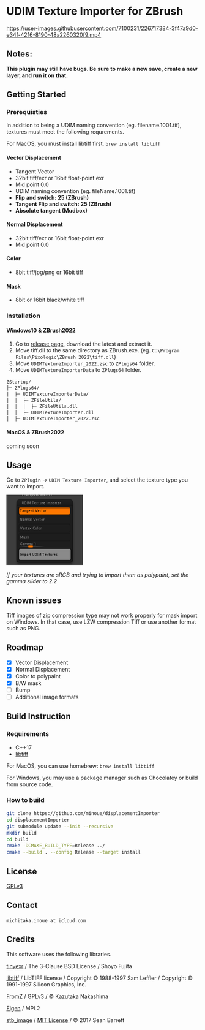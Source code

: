 # UDIM Texture Importer for ZBrush

https://user-images.githubusercontent.com/7100231/226717384-3f47a9d0-e34f-4216-8190-48a2260320f9.mp4

## Notes:

**This plugin may still have bugs. Be sure to make a new save, create a new layer, and run it on that.**

## Getting Started

### Prerequisties

In addition to being a UDIM naming convention (eg. filename.1001.tif), textures must meet the following requrements.

For MacOS, you must install libtiff first. `brew install libtiff` 

#### Vector Displacement

* Tangent Vector
* 32bit tiff/exr or 16bit float-point exr
* Mid point 0.0
* UDIM naming convention (eg. fileName.1001.tif)
* **Flip and switch: 25 (ZBrush)**
* **Tangent Flip and switch: 25 (ZBrush)**
* **Absolute tangent (Mudbox)**

#### Normal Displacement
* 32bit tiff/exr or 16bit float-point exr
* Mid point 0.0

#### Color
* 8bit tiff/jpg/png or 16bit tiff

#### Mask
* 8bit or 16bit black/white tiff

### Installation

#### Windows10 & ZBrush2022
1. Go to [release page](https://github.com/minoue/UDIMTextureImporter/releases), download the latest and extract it.
2. Move tiff.dll to the same directory as ZBrush.exe. (eg. `C:\Program Files\Pixologic\ZBrush 2022\tiff.dll`) 
3. Move `UDIMTextureImporter_2022.zsc` to `ZPlugs64` folder.
4. Move `UDIMTextureImporterData` to `ZPlugs64` folder.

```
ZStartup/
├─ ZPlugs64/
│  ├─ UDIMTextureImporterData/
│  │  ├─ ZFileUtils/
│  │  │  ├─ ZFileUtils.dll
│  │  ├─ UDIMTextureImporter.dll
│  ├─ UDIMTextureImporter_2022.zsc
```

#### MacOS & ZBrush2022
coming soon

## Usage
Go to `ZPlugin` -> `UDIM Texture Importer`, and select the texture type you want to import.

<img src="./img/menu.png" alt= “” width="200">

*If your textures are sRGB and trying to import them as polypaint, set the gamma slider to 2.2*

## Known issues
Tiff images of zip compression type may not work properly for mask import on Windows. In that case, use LZW compression Tiff or use another format such as PNG.

## Roadmap
- [x] Vector Displacement
- [x] Normal Displacement
- [x] Color to polypaint
- [x] B/W mask
- [ ] Bump
- [ ] Additional image formats

## Build Instruction

### Requirements

* C++17
* [libtiff](http://www.libtiff.org)

For MacOS, you can use homebrew: `brew install libtiff`

For Windows, you may use a package manager such as Chocolatey or build from source code.

### How to build

```sh
git clone https://github.com/minoue/displacementImporter
cd displacementImporter
git submodule update --init --recursive
mkdir build
cd build
cmake -DCMAKE_BUILD_TYPE=Release ../
cmake --build . --config Release --target install
```

## License
[GPLv3](./LICENSE)

## Contact

`michitaka.inoue at icloud.com`


## Credits
This software uses the following libraries.

[tinyexr](https://github.com/syoyo/tinyexr) / The 3-Clause BSD License / Shoyo Fujita

[libtiff](http://www.libtiff.org) / LibTIFF license / Copyright © 1988-1997 Sam Leffler / Copyright © 1991-1997 Silicon Graphics, Inc.  

[FromZ](https://github.com/n-taka/FromZ) / GPLv3  / © Kazutaka Nakashima   

[Eigen](https://eigen.tuxfamily.org/) / MPL2 

[stb_image](https://github.com/nothings/stb) / [MIT License](https://github.com/nothings/stb/blob/master/LICENSE) / © 2017 Sean Barrett

